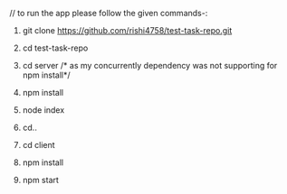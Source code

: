 // to run the app  please follow the given commands-:
1. git clone https://github.com/rishi4758/test-task-repo.git
2. cd test-task-repo

3. cd server /* as my concurrently dependency was not supporting for npm install*/
4. npm install
5. node index
5. cd..
6. cd client
7. npm install
8. npm start


